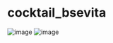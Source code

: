 # cocktail_bsevita

![image](https://user-images.githubusercontent.com/106404118/232736897-498dc11e-1413-4c41-9edb-2214f9d75e82.png) ![image](https://user-images.githubusercontent.com/106404118/232737106-c195f871-84f5-4c79-970c-cf39320e740e.png)

